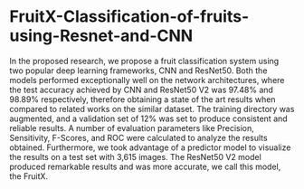 # FruitX-Classification-of-fruits-using-Resnet-and-CNN
In the proposed research, we propose a fruit classification system using two popular deep learning frameworks, CNN and ResNet50. Both the models performed exceptionally well on the network architectures, where the test accuracy achieved by CNN and ResNet50 V2 was 97.48\% and 98.89\% respectively, therefore obtaining a state of the art results when compared to related works on the similar dataset. The training directory was augmented, and a validation set of 12\% was set to produce consistent and reliable results. A number of evaluation parameters like Precision, Sensitivity, F-Scores, and ROC were calculated to analyze the results obtained. Furthermore, we took advantage of a predictor model to visualize the results on a test set with 3,615 images. The ResNet50 V2 model produced remarkable results and was more accurate, we call this model, the FruitX.
